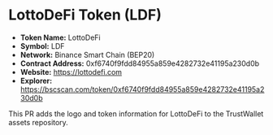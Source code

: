 # LottoDeFi Token (LDF)

- **Token Name:** LottoDeFi
- **Symbol:** LDF
- **Network:** Binance Smart Chain (BEP20)
- **Contract Address:** 0xf6740f9fdd84955a859e4282732e41195a230d0b
- **Website:** https://lottodefi.com
- **Explorer:** https://bscscan.com/token/0xf6740f9fdd84955a859e4282732e41195a230d0b

This PR adds the logo and token information for LottoDeFi to the TrustWallet assets repository.
